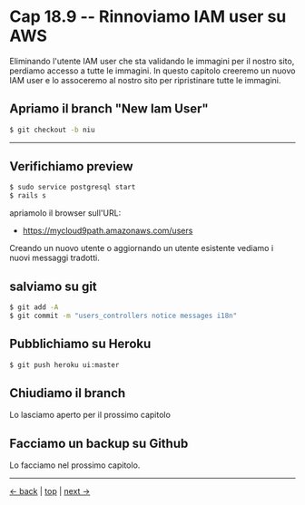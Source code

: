 # <a name="top"></a> Cap 18.9 -- Rinnoviamo IAM user su AWS

Eliminando l'utente IAM user che sta validando le immagini per il nostro sito, perdiamo accesso a tutte le immagini.
In questo capitolo creeremo un nuovo IAM user e lo assoceremo al nostro sito per ripristinare tutte le immagini.



## Apriamo il branch "New Iam User"

```bash
$ git checkout -b niu
```






---



## Verifichiamo preview

```bash
$ sudo service postgresql start
$ rails s
```

apriamolo il browser sull'URL:

* https://mycloud9path.amazonaws.com/users

Creando un nuovo utente o aggiornando un utente esistente vediamo i nuovi messaggi tradotti.



## salviamo su git

```bash
$ git add -A
$ git commit -m "users_controllers notice messages i18n"
```



## Pubblichiamo su Heroku

```bash
$ git push heroku ui:master
```



## Chiudiamo il branch

Lo lasciamo aperto per il prossimo capitolo



## Facciamo un backup su Github

Lo facciamo nel prossimo capitolo.



---

[<- back](https://github.com/flaviobordonidev/leanpubabrandnewcms/blob/master/01-base/18-activestorage-filesupload/08_00-aws_s3-restrict_permissions-it.md)
 | [top](#top) |
[next ->](https://github.com/flaviobordonidev/leanpubabrandnewcms/blob/master/01-base/19-rich_text_editor/01_00-text_wysiwyg-story-it.md)
